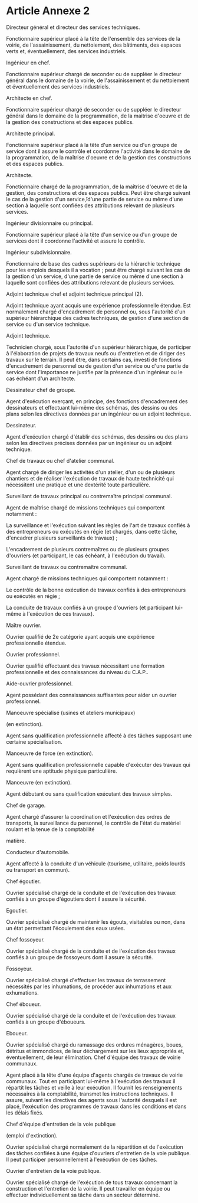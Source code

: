 # Article Annexe 2

Directeur général et directeur des services techniques.

Fonctionnaire supérieur placé à la tête de l'ensemble des services de la voirie, de l'assainissement, du nettoiement, des bâtiments, des espaces verts et, éventuellement, des services industriels.

Ingénieur en chef.

Fonctionnaire supérieur chargé de seconder ou de suppléer le directeur général dans le domaine de la voirie, de l'assainissement et du nettoiement et éventuellement des services industriels.

Architecte en chef.

Fonctionnaire supérieur chargé de seconder ou de suppléer le directeur général dans le domaine de la programmation, de la maitrise d'oeuvre et de la gestion des constructions et des espaces publics.

Architecte principal.

Fonctionnaire supérieur placé à la tête d'un service ou d'un groupe de service dont il assure le contrôle et coordonne l'activité dans le domaine de la programmation, de la maîtrise d'oeuvre et de la gestion des constructions et des espaces publics.

Architecte.

Fonctionnaire chargé de la programmation, de la maîtrise d'oeuvre et de la gestion, des constructions et des espaces publics. Peut être chargé suivant le cas de la gestion d'un service,îd'une partie de service ou même d'une section à laquelle sont confiées des attributions relevant de plusieurs services.

Ingénieur divisionnaire ou principal.

Fonctionnaire supérieur placé à la tête d'un service ou d'un groupe de services dont il coordonne l'activité et assure le contrôle.

Ingénieur subdivisionnaire.

Fonctionnaire de base des cadres supérieurs de la hiérarchie technique pour les emplois desquels il a vocation ; peut être chargé suivant les cas de la gestion d'un service, d'une partie de service ou même d'une section à laquelle sont confiées des attributions relevant de plusieurs services.

Adjoint technique chef et adjoint technique principal (2).

Adjoint technique ayant acquis une expérience professionnelle étendue. Est normalement chargé d'encadrement de personnel ou, sous l'autorité d'un supérieur hiérarchique des cadres techniques, de gestion d'une section de service ou d'un service technique.

Adjoint technique.

Technicien chargé, sous l'autorité d'un supérieur hiérarchique, de participer à l'élaboration de projets de travaux neufs ou d'entretien et de diriger des travaux sur le terrain. Il peut être, dans certains cas, investi de fonctions d'encadrement de personnel ou de gestion d'un service ou d'une partie de service dont l'importance ne justifie par la présence d'un ingénieur ou le cas échéant d'un architecte.

Dessinateur chef de groupe.

Agent d'exécution exerçant, en principe, des fonctions d'encadrement des dessinateurs et effectuant lui-même des schémas, des dessins ou des plans selon les directives données par un ingénieur ou un adjoint technique.

Dessinateur.

Agent d'exécution chargé d'établir des schémas, des dessins ou des plans selon les directives précises données par un ingénieur ou un adjoint technique.

Chef de travaux ou chef d'atelier communal.

Agent chargé de diriger les activités d'un atelier, d'un ou de plusieurs chantiers et de réaliser l'exécution de travaux de haute technicité qui nécessitent une pratique et une dextérité toute particulière.

Surveillant de travaux principal ou contremaître principal communal.

Agent de maîtrise chargé de missions techniques qui comportent notamment :

La surveillance et l'exécution suivant les règles de l'art de travaux confiés à des entrepreneurs ou exécutés en régie (et chargés, dans cette tâche, d'encadrer plusieurs surveillants de travaux) ;

L'encadrement de plusieurs contremaîtres ou de plusieurs groupes d'ouvriers (et participant, le cas échéant, à l'exécution du travail).

Surveillant de travaux ou contremaître communal.

Agent chargé de missions techniques qui comportent notamment :

Le contrôle de la bonne exécution de travaux confiés à des entrepreneurs ou exécutés en régie ;

La conduite de travaux confiés à un groupe d'ouvriers (et participant lui-même à l'exécution de ces travaux).

Maître ouvrier.

Ouvrier qualifié de 2e catégorie ayant acquis une expérience professionnelle étendue.

Ouvrier professionnel.

Ouvrier qualifié effectuant des travaux nécessitant une formation professionnelle et des connaissances du niveau du C.A.P..

Aide-ouvrier professionnel.

Agent possédant des connaissances suffisantes pour aider un ouvrier professionnel.

Manoeuvre spécialisé (usines et ateliers municipaux)

(en extinction).

Agent sans qualification professionnelle affecté à des tâches supposant une certaine spécialisation.

Manoeuvre de force (en extinction).

Agent sans qualification professionnelle capable d'exécuter des travaux qui requièrent une aptitude physique particulière.

Manoeuvre (en extinction).

Agent débutant ou sans qualification exécutant des travaux simples.

Chef de garage.

Agent chargé d'assurer la coordination et l'exécution des ordres de transports, la surveillance du personnel, le contrôle de l'état du matériel roulant et la tenue de la comptabilité

matière.

Conducteur d'automobile.

Agent affecté à la conduite d'un véhicule (tourisme, utilitaire, poids lourds ou transport en commun).

Chef égoutier.

Ouvrier spécialisé chargé de la conduite et de l'exécution des travaux confiés à un groupe d'égoutiers dont il assure la sécurité.

Egoutier.

Ouvrier spécialisé chargé de maintenir les égouts, visitables ou non, dans un état permettant l'écoulement des eaux usées.

Chef fossoyeur.

Ouvrier spécialisé chargé de la conduite et de l'exécution des travaux confiés à un groupe de fossoyeurs dont il assure la sécurité.

Fossoyeur.

Ouvrier spécialisé chargé d'effectuer les travaux de terrassement nécessités par les inhumations, de procéder aux inhumations et aux exhumations.

Chef éboueur.

Ouvrier spécialisé chargé de la conduite et de l'exécution des travaux confiés à un groupe d'éboueurs.

Eboueur.

Ouvrier spécialisé chargé du ramassage des ordures ménagères, boues, détritus et immondices, de leur déchargement sur les lieux appropriés et, éventuellement, de leur élimination.         Chef d'équipe des travaux de voirie communaux.

Agent placé à la tête d'une équipe d'agents chargés de travaux de voirie communaux. Tout en participant lui-même à l'exécution des travaux il répartit les tâches et veille à leur exécution. Il fournit les renseignements nécessaires à la comptabilité, transmet les instructions techniques. Il assure, suivant les directives des agents sous l'autorité desquels il est placé, l'exécution des programmes de travaux dans les conditions et dans les délais fixés.

Chef d'équipe d'entretien de la voie publique

(emploi d'extinction).

Ouvrier spécialisé chargé normalement de la répartition et de l'exécution des tâches confiées à une équipe d'ouvriers d'entretien de la voie publique. Il peut participer personnellement à l'exécution de ces tâches.

Ouvrier d'entretien de la voie publique.

Ouvrier spécialisé chargé de l'exécution de tous travaux concernant la construction et l'entretien de la voirie. Il peut travailler en équipe ou effectuer individuellement sa tâche dans un secteur déterminé.

